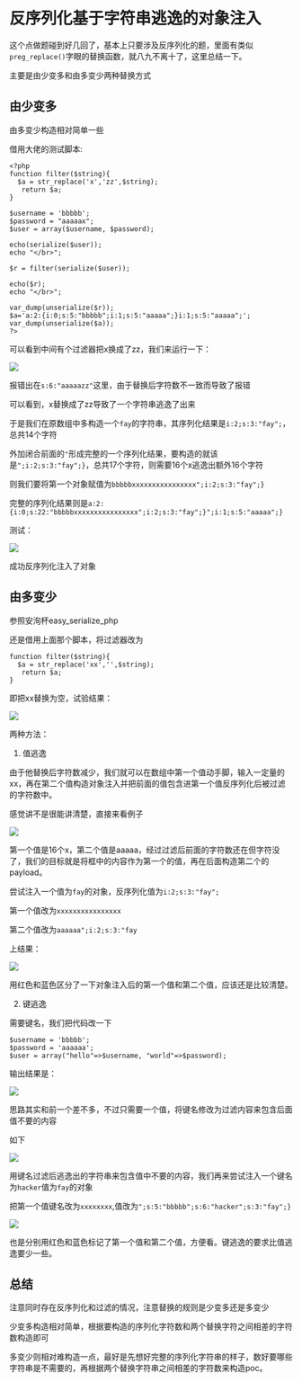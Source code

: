 # 反序列化基于字符串逃逸的对象注入

这个点做题碰到好几回了，基本上只要涉及反序列化的题，里面有类似`preg_replace()`字眼的替换函数，就八九不离十了，这里总结一下。

主要是由少变多和由多变少两种替换方式

## 由少变多

由多变少构造相对简单一些

借用大佬的测试脚本:

```
<?php
function filter($string){
  $a = str_replace('x','zz',$string);
   return $a;
}

$username = 'bbbbb';
$password = "aaaaax";
$user = array($username, $password);

echo(serialize($user));
echo "</br>";

$r = filter(serialize($user));

echo($r);
echo "</br>";

var_dump(unserialize($r));
$a='a:2:{i:0;s:5:"bbbbb";i:1;s:5:"aaaaa";}i:1;s:5:"aaaaa";';
var_dump(unserialize($a));
?>
```

可以看到中间有个过滤器把x换成了zz，我们来运行一下：

<img src='.https://0xfay.github.io/public/image/212140.jpg'>

报错出在`s:6:"aaaaazz"`这里，由于替换后字符数不一致而导致了报错

可以看到，x替换成了zz导致了一个字符串逃逸了出来

于是我们在原数组中多构造一个`fay`的字符串，其序列化结果是`i:2;s:3:"fay";`，总共14个字符

外加闭合前面的`"`形成完整的一个序列化结果，要构造的就该是`";i:2;s:3:"fay";}`，总共17个字符，则需要16个x逃逸出额外16个字符

则我们要将第一个对象赋值为`bbbbbxxxxxxxxxxxxxxxx";i:2;s:3:"fay";}`

完整的序列化结果则是`a:2:{i:0;s:22:"bbbbbxxxxxxxxxxxxxxxx";i:2;s:3:"fay";}";i:1;s:5:"aaaaa";}`

测试：

<img src='.https://0xfay.github.io/public/image/214001.jpg'>

成功反序列化注入了对象

## 由多变少

参照安洵杯easy_serialize_php

还是借用上面那个脚本，将过滤器改为

```
function filter($string){
  $a = str_replace('xx','',$string);
   return $a;
}
```

即把xx替换为空，试验结果：

<img src='.https://0xfay.github.io/public/image/223107.jpg'>

两种方法：

1. 值逃逸

由于他替换后字符数减少，我们就可以在数组中第一个值动手脚，输入一定量的xx，再在第二个值构造对象注入并把前面的值包含进第一个值反序列化后被过滤的字符数中。

感觉讲不是很能讲清楚，直接来看例子

<img src='.https://0xfay.github.io/public/image/210303.jpg'>

第一个值是16个x，第二个值是aaaaa，经过过滤后前面的字符数还在但字符没了，我们的目标就是将框中的内容作为第一个的值，再在后面构造第二个的payload。

尝试注入一个值为`fay`的对象，反序列化值为`i:2;s:3:"fay";`

第一个值改为`xxxxxxxxxxxxxxxx`

第二个值改为`aaaaaa";i:2;s:3:"fay`

上结果：

<img src='.https://0xfay.github.io/public/image/211126.jpg'>

用红色和蓝色区分了一下对象注入后的第一个值和第二个值，应该还是比较清楚。


2. 键逃逸

需要键名，我们把代码改一下

```
$username = 'bbbbb';
$password = 'aaaaaa';
$user = array("hello"=>$username, "world"=>$password);
```

输出结果是：

<img src='.https://0xfay.github.io/public/image/213519.jpg'>

思路其实和前一个差不多，不过只需要一个值，将键名修改为过滤内容来包含后面值不要的内容

如下

<img src='.https://0xfay.github.io/public/image/214309.jpg'>

用键名过滤后逃逸出的字符串来包含值中不要的内容，我们再来尝试注入一个键名为`hacker`值为`fay`的对象

把第一个值键名改为`xxxxxxxx`,值改为`";s:5:"bbbbb";s:6:"hacker";s:3:"fay";}`

<img src='.https://0xfay.github.io/public/image/215011.jpg'>

也是分别用红色和蓝色标记了第一个值和第二个值，方便看。键逃逸的要求比值逃逸要少一些。


## 总结

注意同时存在反序列化和过滤的情况，注意替换的规则是少变多还是多变少

少变多构造相对简单，根据要构造的序列化字符数和两个替换字符之间相差的字符数构造即可

多变少则相对难构造一点，最好是先想好完整的序列化字符串的样子，数好要哪些字符串是不需要的，再根据两个替换字符串之间相差的字符数来构造poc。